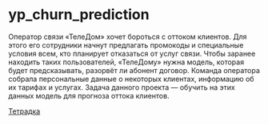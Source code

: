 # yp_churn_prediction

Оператор связи «ТелеДом» хочет бороться с оттоком клиентов. Для этого его сотрудники начнут предлагать промокоды и специальные условия всем, кто планирует отказаться от услуг связи. Чтобы заранее находить таких пользователей, «ТелеДому» нужна модель, которая будет предсказывать, разорвёт ли абонент договор. Команда оператора собрала персональные данные о некоторых клиентах, информацию об их тарифах и услугах. Задача данного проекта — обучить на этих данных модель для прогноза оттока клиентов.

[Тетрадка](https://github.com/rezniknn/yp_churn_prediction/blob/main/Churn_prediction.ipynb)
